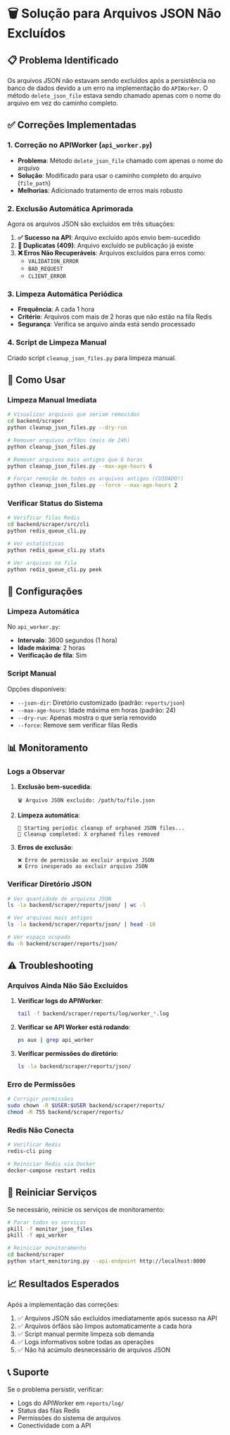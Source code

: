 # 🗑️ Solução para Arquivos JSON Não Excluídos

## 📋 Problema Identificado

Os arquivos JSON não estavam sendo excluídos após a persistência no banco de dados devido a um erro na implementação do `APIWorker`. O método `delete_json_file` estava sendo chamado apenas com o nome do arquivo em vez do caminho completo.

## ✅ Correções Implementadas

### 1. Correção no APIWorker (`api_worker.py`)

- **Problema**: Método `delete_json_file` chamado com apenas o nome do arquivo
- **Solução**: Modificado para usar o caminho completo do arquivo (`file_path`)
- **Melhorias**: Adicionado tratamento de erros mais robusto

### 2. Exclusão Automática Aprimorada

Agora os arquivos JSON são excluídos em três situações:

1. **✅ Sucesso na API**: Arquivo excluído após envio bem-sucedido
2. **🔄 Duplicatas (409)**: Arquivo excluído se publicação já existe
3. **❌ Erros Não Recuperáveis**: Arquivos excluídos para erros como:
   - `VALIDATION_ERROR`
   - `BAD_REQUEST`
   - `CLIENT_ERROR`

### 3. Limpeza Automática Periódica

- **Frequência**: A cada 1 hora
- **Critério**: Arquivos com mais de 2 horas que não estão na fila Redis
- **Segurança**: Verifica se arquivo ainda está sendo processado

### 4. Script de Limpeza Manual

Criado script `cleanup_json_files.py` para limpeza manual.

## 🚀 Como Usar

### Limpeza Manual Imediata

```bash
# Visualizar arquivos que seriam removidos
cd backend/scraper
python cleanup_json_files.py --dry-run

# Remover arquivos órfãos (mais de 24h)
python cleanup_json_files.py

# Remover arquivos mais antigos que 6 horas
python cleanup_json_files.py --max-age-hours 6

# Forçar remoção de todos os arquivos antigos (CUIDADO!)
python cleanup_json_files.py --force --max-age-hours 2
```

### Verificar Status do Sistema

```bash
# Verificar filas Redis
cd backend/scraper/src/cli
python redis_queue_cli.py

# Ver estatísticas
python redis_queue_cli.py stats

# Ver arquivos na fila
python redis_queue_cli.py peek
```

## 🔧 Configurações

### Limpeza Automática

No `api_worker.py`:

- **Intervalo**: 3600 segundos (1 hora)
- **Idade máxima**: 2 horas
- **Verificação de fila**: Sim

### Script Manual

Opções disponíveis:

- `--json-dir`: Diretório customizado (padrão: `reports/json`)
- `--max-age-hours`: Idade máxima em horas (padrão: 24)
- `--dry-run`: Apenas mostra o que seria removido
- `--force`: Remove sem verificar filas Redis

## 📊 Monitoramento

### Logs a Observar

1. **Exclusão bem-sucedida**:

   ```
   🗑️ Arquivo JSON excluído: /path/to/file.json
   ```

2. **Limpeza automática**:

   ```
   🧹 Starting periodic cleanup of orphaned JSON files...
   🧹 Cleanup completed: X orphaned files removed
   ```

3. **Erros de exclusão**:

   ```
   ❌ Erro de permissão ao excluir arquivo JSON
   ❌ Erro inesperado ao excluir arquivo JSON
   ```

### Verificar Diretório JSON

```bash
# Ver quantidade de arquivos JSON
ls -la backend/scraper/reports/json/ | wc -l

# Ver arquivos mais antigos
ls -la backend/scraper/reports/json/ | head -10

# Ver espaço ocupado
du -h backend/scraper/reports/json/
```

## ⚠️ Troubleshooting

### Arquivos Ainda Não São Excluídos

1. **Verificar logs do APIWorker**:

   ```bash
   tail -f backend/scraper/reports/log/worker_*.log
   ```

2. **Verificar se API Worker está rodando**:

   ```bash
   ps aux | grep api_worker
   ```

3. **Verificar permissões do diretório**:

   ```bash
   ls -la backend/scraper/reports/json/
   ```

### Erro de Permissões

```bash
# Corrigir permissões
sudo chown -R $USER:$USER backend/scraper/reports/
chmod -R 755 backend/scraper/reports/
```

### Redis Não Conecta

```bash
# Verificar Redis
redis-cli ping

# Reiniciar Redis via Docker
docker-compose restart redis
```

## 🔄 Reiniciar Serviços

Se necessário, reinicie os serviços de monitoramento:

```bash
# Parar todos os serviços
pkill -f monitor_json_files
pkill -f api_worker

# Reiniciar monitoramento
cd backend/scraper
python start_monitoring.py --api-endpoint http://localhost:8000
```

## 📈 Resultados Esperados

Após a implementação das correções:

1. ✅ Arquivos JSON são excluídos imediatamente após sucesso na API
2. ✅ Arquivos órfãos são limpos automaticamente a cada hora
3. ✅ Script manual permite limpeza sob demanda
4. ✅ Logs informativos sobre todas as operações
5. ✅ Não há acúmulo desnecessário de arquivos JSON

## 📞 Suporte

Se o problema persistir, verificar:

- Logs do APIWorker em `reports/log/`
- Status das filas Redis
- Permissões do sistema de arquivos
- Conectividade com a API
